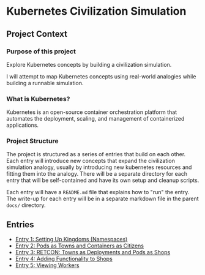 # Kubernetes Civilization Simulation

## Project Context

### Purpose of this project

Explore Kubernetes concepts by building a civilization simulation.

I will attempt to map Kubernetes concepts using real-world analogies while building a runnable simulation.

### What is Kubernetes?

Kubernetes is an open-source container orchestration platform that automates the deployment, scaling, and management of containerized applications.

### Project Structure

The project is structured as a series of entries that build on each other.  
Each entry will introduce new concepts that expand the civilization simulation analogy, usually by introducing new kubernetes resources and fitting them into the analogy.
There will be a separate directory for each entry that will be self-contained and have its own setup and cleanup scripts.

Each entry will have a `README.md` file that explains how to "run" the entry.  
The write-up for each entry will be in a separate markdown file in the parent `docs/` directory.

## Entries

- [Entry 1: Setting Up Kingdoms (Namespaces)](entry1.md)
- [Entry 2: Pods as Towns and Containers as Citizens](entry2.md)
- [Entry 3: RETCON: Towns as Deployments and Pods as Shops](entry3.md)
- [Entry 4: Adding Functionality to Shops](entry4.md)
- [Entry 5: Viewing Workers](entry5.md)
